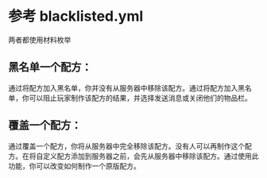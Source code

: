 # 参考 blacklisted.yml

两者都使用材料枚举

## 黑名单一个配方：
通过将配方加入黑名单，你并没有从服务器中移除该配方。通过将配方加入黑名单，你可以阻止玩家制作该配方的结果，并选择发送消息或关闭他们的物品栏。

## 覆盖一个配方：
通过覆盖一个配方，你将从服务器中完全移除该配方。没有人可以再制作这个配方。在将自定义配方添加到服务器之前，会先从服务器中移除该配方。通过使用此功能，你可以改变如何制作一个原版配方。
